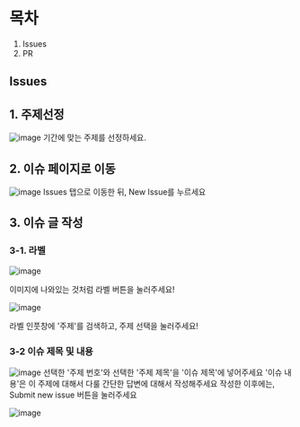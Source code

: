 # 목차
1. Issues
2. PR

## Issues
## 1. 주제선정
![image](https://user-images.githubusercontent.com/18400730/181136497-a4017811-82a1-44c3-a35d-8fe68ceb2696.png)
기간에 맞는 주제를 선정하세요.

## 2. 이슈 페이지로 이동
![image](https://user-images.githubusercontent.com/18400730/181137179-1f4f604d-bff5-40ab-aa1f-acef42ea141b.png)
Issues 탭으로 이동한 뒤, New Issue를 누르세요


## 3. 이슈 글 작성
### 3-1. 라벨
![image](https://user-images.githubusercontent.com/18400730/181147331-a9e6f1bb-a018-4012-9f9f-77782933f1d1.png)

이미지에 나와있는 것처럼 라벨 버튼을 눌러주세요!

![image](https://user-images.githubusercontent.com/18400730/181147524-293bc667-5161-43f8-bd52-2e6375d02b0e.png)

라벨 인풋창에 '주제'를 검색하고, 주제 선택을 눌러주세요!

### 3-2 이슈 제목 및 내용
![image](https://user-images.githubusercontent.com/18400730/181147809-a8f429aa-f577-495b-8c44-478ffeebbaea.png)
선택한 '주제 번호'와 선택한 '주제 제목'을 '이슈 제목'에 넣어주세요
'이슈 내용'은 이 주제에 대해서 다룰 간단한 답변에 대해서 작성해주세요
작성한 이후에는, Submit new issue 버튼을 눌러주세요

![image](https://user-images.githubusercontent.com/18400730/181147949-95c6e422-92d3-45a2-b872-b8b58136f0b6.png)

